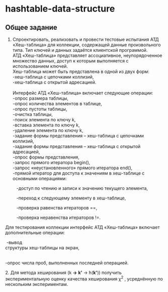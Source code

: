 # hashtable-data-structure
## Общее задание
1. Спроектировать, реализовать и провести тестовые испытания АТД «Хеш-таблица» для коллекции, содержащей данные произвольного типа. Тип ключей и данных задаётся клиентской программой.<br>
АТД «Хеш-таблица» представляет ассоциативное, неупорядоченное
множество данных, доступ к которым выполняется с использованием
ключей.<br>
Хеш-таблица может быть представлена в одной из двух форм:<br>
-хеш-таблица с цепочками коллизий,<br>
-хеш-таблица с открытой адресацией.<br><br>
Интерфейс АТД «Хеш-таблица» включает следующие операции:<br>
-опрос размера таблицы,<br>
-опрос количества элементов в таблице,<br>
-опрос пустоты таблицы,<br>
-очистка таблицы,<br>
-поиск элемента по ключу k,<br>
-вставка элемента по ключу k,<br>
-удаление элемента по ключу k,<br>
-задание формы представления – хеш-таблица с цепочками коллизий,<br>
-задание формы представления – хеш-таблица с открытой адресацией,<br>
-опрос формы представления,<br>
-запрос прямого итератора begin(),<br>
-запрос «неустановленного» прямого итератора end(),<br>
-прямой итератор для доступа к значениям в хеш-таблице с основными операциями:<br>
      <p style="white-space: pre-wrap">   -доступ по чтению и записи к значению текущего элемента,</p>
      <p style="white-space: pre-wrap">   -переход к следующему элементу в хеш-таблице,</p>
      <p style="white-space: pre-wrap">   -проверка равенства итераторов ==,</p>
      <p style="white-space: pre-wrap">   -проверка неравенства итераторов !=.</p>
Для тестирования коллекции интерфейс АТД «Хеш-таблица» включает дополнительные операции:<br>
      <p style="white-space: pre-wrap">   -вывод структуры хеш-таблицы на экран,</p>
      <p style="white-space: pre-wrap">   -опрос числа проб, выполненных последней операцией.</p>
2. Для метода хеширования (k <b>-></b> **k'** -> h(**k'**)) получить экспериментальную оценку качества хеширования χ<sup>2</sup> , усреднённую по нескольким экспериментам.